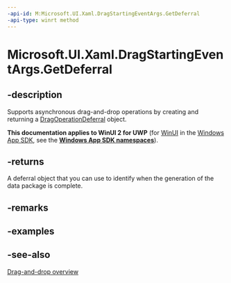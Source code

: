 ```yaml
---
-api-id: M:Microsoft.UI.Xaml.DragStartingEventArgs.GetDeferral
-api-type: winrt method
---
```


<!-- Method syntax
public Windows.UI.Xaml.DragOperationDeferral GetDeferral()
-->

# Microsoft.UI.Xaml.DragStartingEventArgs.GetDeferral

## -description
Supports asynchronous drag-and-drop operations by creating and returning a [DragOperationDeferral](dragoperationdeferral.md) object.

**This documentation applies to WinUI 2 for UWP** (for [WinUI](/windows/apps/winui/winui3/) in the [Windows App SDK](/windows/apps/windows-app-sdk/), see the **[Windows App SDK namespaces](/windows/windows-app-sdk/api/winrt/)**).

## -returns
A deferral object that you can use to identify when the generation of the data package is complete.

## -remarks

## -examples

## -see-also

[Drag-and-drop overview](/windows/apps/design/input/drag-and-drop)
